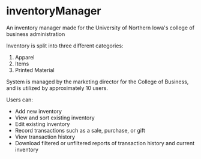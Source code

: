 # inventoryManager
An inventory manager made for the University of Northern Iowa's college of business administration

Inventory is split into three different categories:
1. Apparel
2. Items
3. Printed Material

System is managed by the marketing director for the College of Business, and is utilized by approximately 10 users.

Users can:
- Add new inventory
- View and sort existing inventory
- Edit existing inventory
- Record transactions such as a sale, purchase, or gift
- View transaction history
- Download filtered or unfiltered reports of transaction history and current inventory
